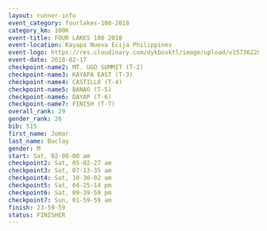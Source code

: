 ```yaml
---
layout: runner-info 
event_category: fourlakes-100-2018 
category_km: 100K 
event-title: FOUR LAKES 100 2018 
event-location: Kayapa Nueva Ecija Philippines 
event-logo: https://res.cloudinary.com/dykbosktl/image/upload/v1573622832/Logo/logo_1_hdutmh.jpg 
event-date: 2018-02-17 
checkpoint-name2: MT. UGO SUMMIT (T-2) 
checkpoint-name3: KAYAPA EAST (T-3) 
checkpoint-name4: CASTILLO (T-4) 
checkpoint-name5: BANAO (T-5) 
checkpoint-name6: DAYAP (T-6) 
checkpoint-name7: FINISH (T-7) 
overall_rank: 29
gender_rank: 26
bib: 515
first_name: Jomar
last_name: Buclay
gender: M
start: Sat, 02-00-00 am
checkpoint2: Sat, 05-02-27 am
checkpoint3: Sat, 07-13-35 am
checkpoint4: Sat, 10-36-02 am
checkpoint5: Sat, 04-25-14 pm
checkpoint6: Sat, 09-39-59 pm
checkpoint7: Sun, 01-59-59 am
finish: 23-59-59
status: FINISHER
---
```

